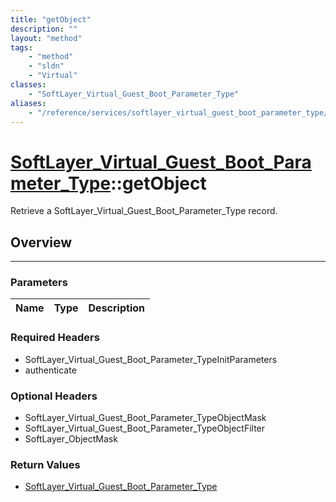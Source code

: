 ```yaml
---
title: "getObject"
description: ""
layout: "method"
tags:
    - "method"
    - "sldn"
    - "Virtual"
classes:
    - "SoftLayer_Virtual_Guest_Boot_Parameter_Type"
aliases:
    - "/reference/services/softlayer_virtual_guest_boot_parameter_type/getObject"
---
```

# [SoftLayer_Virtual_Guest_Boot_Parameter_Type](/reference/services/SoftLayer_Virtual_Guest_Boot_Parameter_Type)::getObject

Retrieve a SoftLayer_Virtual_Guest_Boot_Parameter_Type record.


## Overview 


-----

### Parameters 
|Name | Type | Description |
| --- | --- | --- |


### Required Headers
* SoftLayer_Virtual_Guest_Boot_Parameter_TypeInitParameters
* authenticate


### Optional Headers
* SoftLayer_Virtual_Guest_Boot_Parameter_TypeObjectMask
* SoftLayer_Virtual_Guest_Boot_Parameter_TypeObjectFilter
* SoftLayer_ObjectMask

### Return Values
* <a href='/reference/datatypes/SoftLayer_Virtual_Guest_Boot_Parameter_Type'>SoftLayer_Virtual_Guest_Boot_Parameter_Type </a>




